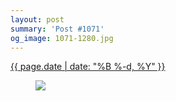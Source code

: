 ```yaml
---
layout: post
summary: 'Post #1071'
og_image: 1071-1280.jpg
---
```


<p>
 <time>
  <a href="/1071">
   {{ page.date | date: "%B %-d, %Y" }}
  </a>
 </time>
 <a href="/1071">
  <figure data-taken="2/16/2020">
   <img sizes="(min-width: 700px) 50vw, calc(100vw - 2rem)" src="{{ site.assets_url }}/1071-640.jpg" srcset="{{ site.assets_url }}/1071-320.jpg 320w, {{ site.assets_url }}/1071-640.jpg 640w, {{ site.assets_url }}/1071-960.jpg 960w, {{ site.assets_url }}/1071-1280.jpg 1280w"/>
  </figure>
 </a>
</p>
